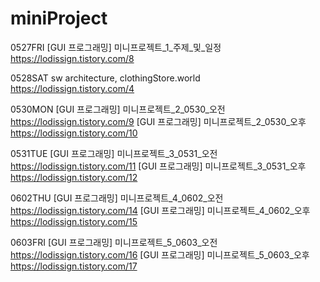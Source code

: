 # miniProject

0527FRI
[GUI 프로그래밍] 미니프로젝트_1_주제_및_일정
https://lodissign.tistory.com/8

0528SAT 
sw architecture, clothingStore.world
https://lodissign.tistory.com/4

0530MON
[GUI 프로그래밍] 미니프로젝트_2_0530_오전
https://lodissign.tistory.com/9
[GUI 프로그래밍] 미니프로젝트_2_0530_오후
https://lodissign.tistory.com/10

0531TUE
[GUI 프로그래밍] 미니프로젝트_3_0531_오전
https://lodissign.tistory.com/11
[GUI 프로그래밍] 미니프로젝트_3_0531_오후
https://lodissign.tistory.com/12

0602THU
[GUI 프로그래밍] 미니프로젝트_4_0602_오전
https://lodissign.tistory.com/14
[GUI 프로그래밍] 미니프로젝트_4_0602_오후
https://lodissign.tistory.com/15

0603FRI
[GUI 프로그래밍] 미니프로젝트_5_0603_오전
https://lodissign.tistory.com/16
[GUI 프로그래밍] 미니프로젝트_5_0603_오후
https://lodissign.tistory.com/17

